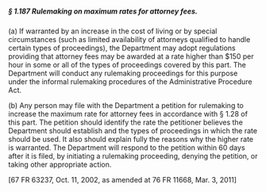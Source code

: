 ##### § 1.187 Rulemaking on maximum rates for attorney fees. #####

(a) If warranted by an increase in the cost of living or by special circumstances (such as limited availability of attorneys qualified to handle certain types of proceedings), the Department may adopt regulations providing that attorney fees may be awarded at a rate higher than $150 per hour in some or all of the types of proceedings covered by this part. The Department will conduct any rulemaking proceedings for this purpose under the informal rulemaking procedures of the Administrative Procedure Act.

(b) Any person may file with the Department a petition for rulemaking to increase the maximum rate for attorney fees in accordance with § 1.28 of this part. The petition should identify the rate the petitioner believes the Department should establish and the types of proceedings in which the rate should be used. It also should explain fully the reasons why the higher rate is warranted. The Department will respond to the petition within 60 days after it is filed, by initiating a rulemaking proceeding, denying the petition, or taking other appropriate action.

[67 FR 63237, Oct. 11, 2002, as amended at 76 FR 11668, Mar. 3, 2011]
